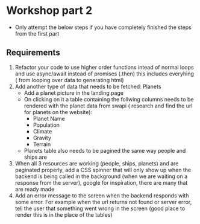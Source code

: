 # Workshop part 2

- Only attempt the below steps if you have completely finished the steps from the first part

## Requirements

1. Refactor your code to use higher order functions intead of normal loops and use async/await instead of promises (.then) this includes everyhing ( from looping over data to generating html)
2. Add another type of data that needs to be fetched: Planets
   - Add a planet picture in the landing page
   - On clicking on it a table containing the follwing columns needs to be rendered with the planet data from swapi ( research and find the url for planets on the website):
     - Planet Name
     - Population
     - Climate
     - Gravity
     - Terrain
   - Planets table also needs to be pagined the same way people and ships are
3. When all 3 resources are working (people, ships, planets) and are paginated properly, add a CSS spinner that will only show up when the backend is being called in the background (when we are waiting on a response from the server), google for inspiration, there are many that are ready made
4. Add an error message to the screen when the backend responds with some error. For example when the url returns not found or server error, tell the user that something went wrong in the screen (good place to render this is in the place of the tables)
